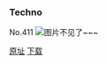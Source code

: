 ### Techno
No.411
![图片不见了~~~](https://imgs.xkcd.com/comics/techno.png)

[原址](https://xkcd.com//411) [下载](https://imgs.xkcd.com/comics/techno.png)


